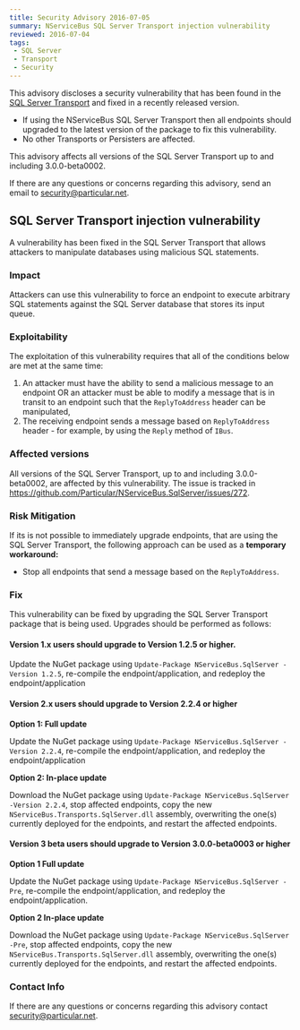 ```yaml
---
title: Security Advisory 2016-07-05
summary: NServiceBus SQL Server Transport injection vulnerability
reviewed: 2016-07-04
tags:
 - SQL Server
 - Transport
 - Security
---
```


This advisory discloses a security vulnerability that has been found in the [SQL Server Transport](/nservicebus/sqlserver/) and fixed in a recently released version.

 * If using the NServiceBus SQL Server Transport then all endpoints should upgraded to the latest version of the package to fix this vulnerability.
 * No other Transports or Persisters are affected.

This advisory affects all versions of the SQL Server Transport up to and including 3.0.0-beta0002.

If there are any questions or concerns regarding this advisory, send an email to [security@particular.net](mailto://security@particular.net).


## SQL Server Transport injection vulnerability

A vulnerability has been fixed in the SQL Server Transport that allows attackers to manipulate databases using malicious SQL statements.


### Impact

Attackers can use this vulnerability to force an endpoint to execute arbitrary SQL statements against the SQL Server database that stores its input queue.


### Exploitability

The exploitation of this vulnerability requires that all of the conditions below are met at the same time:

 1. An attacker must have the ability to send a malicious message to an endpoint OR an attacker must be able to modify a message that is in transit to an endpoint such that the `ReplyToAddress` header can be manipulated,
 1. The receiving endpoint sends a message based on `ReplyToAddress` header - for example, by using the `Reply` method of `IBus`.


### Affected versions

All versions of the SQL Server Transport, up to and including 3.0.0-beta0002, are affected by this vulnerability. The issue is tracked in https://github.com/Particular/NServiceBus.SqlServer/issues/272.


### Risk Mitigation

If its is not possible to immediately upgrade endpoints, that are using the SQL Server Transport, the following approach can be used as a **temporary workaround:**

 * Stop all endpoints that send a message based on the `ReplyToAddress`.


### Fix

This vulnerability can be fixed by upgrading the SQL Server Transport package that is being used. Upgrades should be performed as follows:


#### Version 1.x users should upgrade to Version 1.2.5 or higher.

Update the NuGet package using `Update-Package NServiceBus.SqlServer -Version 1.2.5`, re-compile the endpoint/application, and redeploy the endpoint/application


#### Version 2.x users should upgrade to Version 2.2.4 or higher

**Option 1: Full update**

Update the NuGet package using `Update-Package NServiceBus.SqlServer -Version 2.2.4`, re-compile the endpoint/application, and redeploy the endpoint/application

**Option 2: In-place update**

Download the NuGet package using `Update-Package NServiceBus.SqlServer -Version 2.2.4`, stop affected endpoints, copy the new `NServiceBus.Transports.SqlServer.dll` assembly, overwriting the one(s) currently deployed for the endpoints, and restart the affected endpoints.


#### Version 3 beta users should upgrade to Version 3.0.0-beta0003 or higher

**Option 1 Full update**

Update the NuGet package using `Update-Package NServiceBus.SqlServer -Pre`, re-compile the endpoint/application, and redeploy the endpoint/application.

**Option 2  In-place update**

Download the NuGet package using `Update-Package NServiceBus.SqlServer -Pre`, stop affected endpoints, copy the new `NServiceBus.Transports.SqlServer.dll` assembly, overwriting the one(s) currently deployed for the endpoints, and restart the affected endpoints.


### Contact Info

If there are any questions or concerns regarding this advisory contact [security@particular.net](mailto://security@particular.net).
